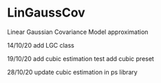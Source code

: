 # LinGaussCov
Linear Gaussian Covariance Model approximation

14/10/20
add LGC class

19/10/20
add cubic estimation test
add cubic preset

28/10/20
update cubic estimation in ps library
